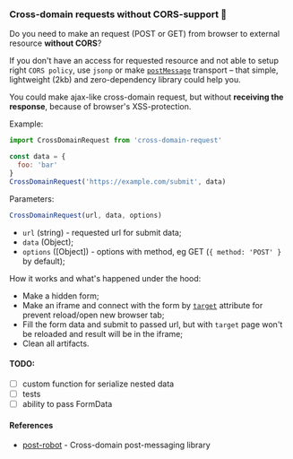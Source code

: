 ### Cross-domain requests without CORS-support 🏓
Do you need to make an request (POST or GET) from browser to external resource **without CORS**?

If you don't have an access for requested resource and not able to setup right `CORS policy`, use `jsonp` or make [`postMessage`](https://developer.mozilla.org/en-US/docs/Web/API/Window/postMessage) transport – that simple, lightweight (2kb) and zero-dependency library could help you.

You could make ajax-like cross-domain request, but without **receiving the response**, because of browser's XSS-protection.

Example:
```js
import CrossDomainRequest from 'cross-domain-request'

const data = {
  foo: 'bar'
}
CrossDomainRequest('https://example.com/submit', data)
```

Parameters:
```js
CrossDomainRequest(url, data, options)
```
- `url` (string) - requested url for submit data;
- `data` (Object);
- `options` ([Object]) - options with method, eg GET (`{ method: 'POST' }` by default);

How it works and what's happened under the hood:
- Make a hidden form;
- Make an iframe and connect with the form by [`target`](https://developer.mozilla.org/en-US/docs/Web/HTML/Element/form#attr-target) attribute for prevent reload/open new browser tab;
- Fill the form data and submit to passed url, but with `target` page won't be reloaded and result will be in the iframe;
- Clean all artifacts.

#### TODO:
- [ ] custom function for serialize nested data
- [ ] tests
- [ ] ability to pass FormData

#### References
- [post-robot](https://github.com/krakenjs/post-robot) - Cross-domain post-messaging library
